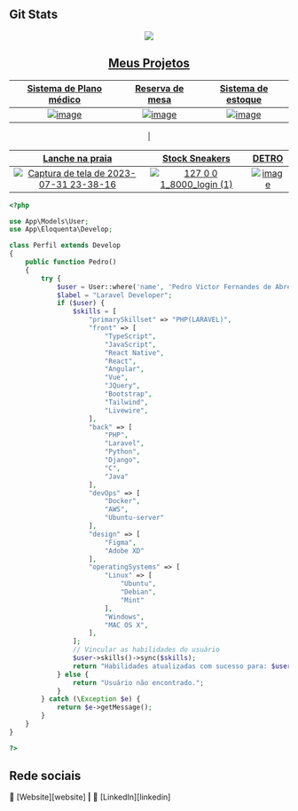## Git Stats
 
<div align="center">
  <a href="https://github.com/pedrovictorrr">

 ![](https://github-readme-streak-stats.herokuapp.com/?user=pedrovictorrr&theme=dark&hide_border=false) 
  
 
</div>

<div align="center">
 

## Meus Projetos

| Sistema de Plano médico | Reserva de mesa | Sistema de estoque |
|:---:|:---:|:---:|
| ![image](https://github.com/Pedrovictorrr/pedrovictorrr/assets/82172897/c4eabbcf-cf32-4519-b150-66c7c7d8544c) | ![image](https://github.com/Pedrovictorrr/pedrovictorrr/assets/82172897/a0eef92f-c0ac-42ee-88dd-5aa781fadf30) | ![image](https://github.com/Pedrovictorrr/pedrovictorrr/assets/82172897/fc73cb0a-f34e-4a3e-9f62-6432acd31e93)
 |

| Lanche na praia | Stock Sneakers | DETRO |
|:---:|:---:|:---:|
|![Captura de tela de 2023-07-31 23-38-16](https://github.com/Pedrovictorrr/pedrovictorrr/assets/82172897/f8cc500f-1842-4022-baab-bee41f501b46) |![127 0 0 1_8000_login (1)](https://github.com/Pedrovictorrr/pedrovictorrr/assets/82172897/5db45516-138a-4d2a-ac7b-ea6f23cf1947) |![image](https://github.com/Pedrovictorrr/pedrovictorrr/assets/82172897/6d686673-4855-4ffb-88c0-b59803e9f730)|
</div>
</div>

```php
<?php

use App\Models\User;
use App\Eloquenta\Develop;

class Perfil extends Develop
{
    public function Pedro()
    {
        try {
            $user = User::where('name', 'Pedro Victor Fernandes de Abreu')->first();
            $label = "Laravel Developer";
            if ($user) {
                $skills = [
                    "primarySkillset" => "PHP(LARAVEL)",
                    "front" => [
                        "TypeScript",
                        "JavaScript",
                        "React Native",
                        "React",
                        "Angular",
                        "Vue",
                        "JQuery",
                        "Bootstrap",
                        "Tailwind",
                        "Livewire",
                    ],
                    "back" => [
                        "PHP",
                        "Laravel",
                        "Python",
                        "Django",
                        "C",
                        "Java"
                    ],
                    "devOps" => [
                        "Docker",
                        "AWS",
                        "Ubuntu-server"
                    ],
                    "design" => [
                        "Figma",
                        "Adobe XD"
                    ],
                    "operatingSystems" => [
                        "Linux" => [
                            "Ubuntu",
                            "Debian",
                            "Mint"
                        ],
                        "Windows",
                        "MAC OS X",
                    ],
                ];
                // Vincular as habilidades do usuário
                $user->skills()->sync($skills);
                return "Habilidades atualizadas com sucesso para: $user->name, Cargo $label";
            } else {
                return "Usuário não encontrado.";
            }
        } catch (\Exception $e) {
            return $e->getMessage();
        }
    }
}

?>
```

## Rede sociais

🏡 [Website][website] **|**
👔 [LinkedIn][linkedin]


</div>
